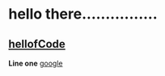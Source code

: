 # hello there................
## [hellofCode](./hellofcode.md)
**Line one**
[google](https://www.google.com)
